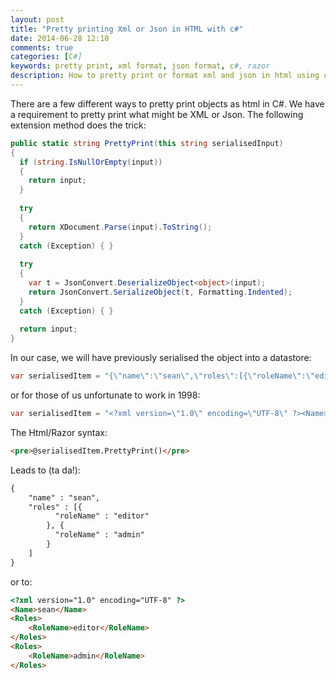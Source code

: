 ```yaml
---
layout: post
title: "Pretty printing Xml or Json in HTML with c#"
date: 2014-06-28 12:10
comments: true
categories: [C#]
keywords: pretty print, xml format, json format, c#, razor
description: How to pretty print or format xml and json in html using c#
---
```

There are a few different ways to pretty print objects as html in C#.  We have a requirement to pretty print what might be XML or Json.  The following extension method does the trick:
 <!--more-->
```c#
public static string PrettyPrint(this string serialisedInput)
{
  if (string.IsNullOrEmpty(input))
  {
    return input;
  }
 
  try
  {
    return XDocument.Parse(input).ToString();
  }
  catch (Exception) { }
 
  try
  {
    var t = JsonConvert.DeserializeObject<object>(input);
    return JsonConvert.SerializeObject(t, Formatting.Indented);
  }
  catch (Exception) { }
 
  return input;
}
```

In our case, we will have previously serialised the object into a datastore:

```c#
var serialisedItem = "{\"name\":\"sean\",\"roles\":[{\"roleName\":\"editor\"},{\"roleName\":\"admin\"}]}";
```

or for those of us unfortunate to work in 1998:

```c#
var serialisedItem = "<?xml version=\"1.0\" encoding=\"UTF-8\" ?><Name>sean</Name><Roles><RoleName>editor</RoleName></Roles><Roles><RoleName>admin</RoleName></Roles>";
```

The Html/Razor syntax:

```html
<pre>@serialisedItem.PrettyPrint()</pre>
```

Leads to (ta da!):
```html
{
    "name" : "sean",
    "roles" : [{
          "roleName" : "editor"
        }, {
          "roleName" : "admin"
        }
    ]
}
```

or to:

```html
<?xml version="1.0" encoding="UTF-8" ?>
<Name>sean</Name>
<Roles>
    <RoleName>editor</RoleName>
</Roles>
<Roles>
    <RoleName>admin</RoleName>
</Roles>
```